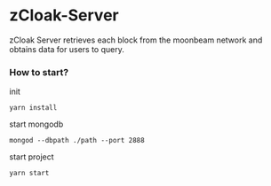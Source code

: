 # zCloak-Server

zCloak Server retrieves each block from the moonbeam network and obtains data for users to query.

### How to start?

init

```
yarn install
```

start mongodb

```
mongod --dbpath ./path --port 2888
```

start project

```
yarn start
```
